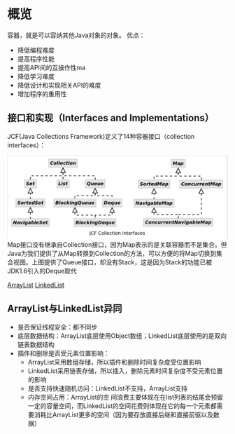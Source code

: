 # 概览

容器，就是可以容纳其他Java对象的对象。
优点：

- 降低编程难度
- 提高程序性能
- 提高API间的互操作性ma
- 降低学习难度
- 降低设计和实现相关API的难度
- 增加程序的重用性

## 接口和实现（Interfaces and Implementations）

JCF(Java Collections Framework)定义了14种容器接口（collection interfaces）：

![图](/img/JCF_Collection_Interfaces.png)
Map接口没有继承自Collection接口，因为Map表示的是关联容器而不是集合。但Java为我们提供了从Map转换到Collection的方法，可以方便的将Map切换到集合视图。上图提供了Queue接口，却没有Stack，这是因为Stack的功能已被JDK1.6引入的Deque取代

[ArrayList](arraylist.md)
[LinkedList](linkedlist.md)

## ArrayList与LinkedList异同

- 是否保证线程安全：都不同步
- 底层数据结构：ArrayList底层使用Object数组；LinkedList底层使用的是双向链表数据结构
- 插件和删除是否受元素位置影响：
  - ArrayList采用数组存储，所以插件和删除时间复杂度受位置影响
  - LinkedList采用链表存储，所以插入，删除元素时间复杂度不受元素位置的影响
  - 是否支持快速随机访问：LinkedList不支持，ArrayList支持
  - 内存空间占用：ArrayList的空 间浪费主要体现在在list列表的结尾会预留一定的容量空间，而LinkedList的空间花费则体现在它的每一个元素都需要消耗比ArrayList更多的空间（因为要存放直接后继和直接前驱以及数据）